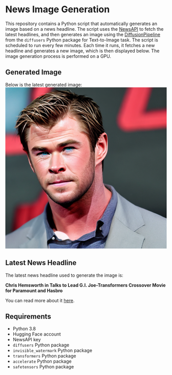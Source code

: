 # News Image Generation
This repository contains a Python script that automatically generates an image based on a news headline. The script uses the [NewsAPI](https://newsapi.org/) to fetch the latest headlines, and then generates an image using the [DiffusionPipeline](https://github.com/huggingface/diffusers) from the `diffusers` Python package for Text-to-Image task.
The script is scheduled to run every few minutes. Each time it runs, it fetches a new headline and generates a new image, which is then displayed below. The image generation process is performed on a GPU.

## Generated Image
Below is the latest generated image:
![Generated Image](image.png)

## Latest News Headline
The latest news headline used to generate the image is:

**Chris Hemsworth in Talks to Lead G.I. Joe-Transformers Crossover Movie for Paramount and Hasbro**

You can read more about it [here](https://news.google.com/rss/articles/CBMidGh0dHBzOi8vd3d3LmhvbGx5d29vZHJlcG9ydGVyLmNvbS9tb3ZpZXMvbW92aWUtbmV3cy9jaHJpcy1oZW1zd29ydGgtZy1pLWpvZS10cmFuc2Zvcm1lcnMtY3Jvc3NvdmVyLW1vdmllLTEyMzU5MTIxNjQv0gF4aHR0cHM6Ly93d3cuaG9sbHl3b29kcmVwb3J0ZXIuY29tL21vdmllcy9tb3ZpZS1uZXdzL2NocmlzLWhlbXN3b3J0aC1nLWktam9lLXRyYW5zZm9ybWVycy1jcm9zc292ZXItbW92aWUtMTIzNTkxMjE2NC9hbXAv?oc=5).

## Requirements
- Python 3.8
- Hugging Face account
- NewsAPI key
- `diffusers` Python package
- `invisible_watermark` Python package
- `transformers` Python package
- `accelerate` Python package
- `safetensors` Python package
